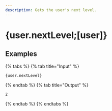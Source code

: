 ```yaml
---
description: Gets the user's next level.
---
```

# {user.nextLevel;[user]}
## Examples
{% tabs %}
{% tab title="Input" %}
```text
{user.nextLevel}
```
{% endtab %}
{% tab title="Output" %}
```text
2
```
{% endtab %}
{% endtabs %}